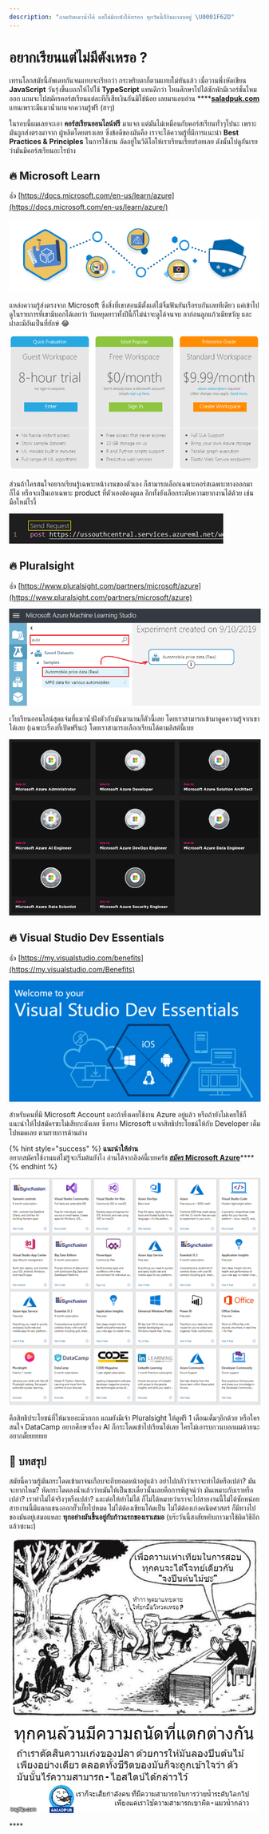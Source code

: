 ```yaml
---
description: "ถามกับแมวน้ำได้ แต่ไม่มีกะตังให้หรอก ทุกวันนี้ก็กินแกลบอยู่ \U0001F62D"
---
```


# อยากเรียนแต่ไม่มีตังเหรอ ?

เทรนโลกสมัยนี้อัพเดทกันจนแทบจะเรียกว่า กระพริบตาก็ตามแทบไม่ทันแล้ว เมื่อวานพึ่งหัดเขียน **JavaScript** วันรุ่งขึ้นบอกให้ไปใช้ **TypeScript** แทนดีกว่า ไหนศึกษาไปได้ซักพักมีเวอร์ชั่นไหมออก แถมจะไปสมัครคอร์สเรียนแต่ละทีก็เสียเงินกันมิใช่น้อย เลยมาแอบอ่าน ****[**saladpuk.com**](https://www.saladpuk.com/) แทนเพราะมีแมวน้ำมาแจกความรู้ฟรี \(ฮาๆ\)

ในรอบนี้ผมเลยจะเอา **คอร์สเรียนออนไลน์ฟรี** มาแจก แต่มันไม่เหมือนกับคอร์สเรียนทั่วๆไปนะ เพราะมันถูกส่งตรงมาจาก ผู้หลิตโดยตรงเลย ซึ่งข้อดีของมันคือ เราจะได้ความรู้ที่มีการแนะนำ **Best Practices & Principles** ในการใช้งาน อัดอยู่ในวีดีโอให้เราเรียนเรียบร้อยเลย ดังนั้นไปดูกันเรยว่ามันมีคอร์สเรียนอะไรบ้าง

## 🔥 Microsoft Learn

👍 [https://docs.microsoft.com/en-us/learn/azure](https://docs.microsoft.com/en-us/learn/azure/)

![](.gitbook/assets/image%20%28286%29.png)

แหล่งความรู้ส่งตรงจาก Microsoft ซึ่งสิ่งที่เขาสอนมีตั้งแต่ไม้จิ้มฟันยันเรือรบกันเลยทีเดียว แค่เข้าไปดูในรายการที่เขามีบอกได้เลยว่า วันหยุดยาวทั้งปีนี้ก็ไม่น่าจะดูได้จนจบ ลาก่อนลูกแก้วเมียขวัญ และ ฝาละมีอันเป็นที่ยักษ์ 😂

![&#xE04;&#xE2D;&#xE23;&#xE4C;&#xE2A;&#xE15;&#xE48;&#xE32;&#xE07;&#xE46;&#xE44;&#xE21;&#xE48;&#xE44;&#xE14;&#xE49;&#xE21;&#xE35;&#xE41;&#xE04;&#xE48;&#xE19;&#xE35;&#xE49;&#xE19;&#xE30;&#xE08;&#xE4A;&#xE30;](.gitbook/assets/image%20%28373%29.png)

ส่วนถ้าใครสนใจอยากเรียนรู้เฉพาะหน้างานของตัวเอง ก็สามารถเลือกเฉพาะคอร์สเฉพาะทางออกมาก็ได้ หรือจะเป็นเอาเฉพาะ product ที่ตัวเองต้องดูแล อีกทั้งยังเลือกระดับความยากงานได้ด้วย เช่น มือใหม่ไรงี้

![](.gitbook/assets/image%20%28846%29.png)

## 🔥 Pluralsight

👍 [https://www.pluralsight.com/partners/microsoft/azure](https://www.pluralsight.com/partners/microsoft/azure)

![](.gitbook/assets/image%20%28709%29.png)

เว็บเรียนออนไลน์สุดแจ่มที่แมวน้ำฝังตัวกับมันมานานก็ตัวนี้เลย โดยเราสามารถเข้ามาดูดความรู้จากเขาได้เลย \(เฉพาะเรื่องที่เปิดฟรีนะ\) โดยเราสามารถเลือกเรียนได้ตามลิสต์นี้เบย

![](.gitbook/assets/image%20%28200%29.png)

## 🔥 Visual Studio Dev Essentials

👍 [https://my.visualstudio.com/benefits](https://my.visualstudio.com/Benefits)

![](.gitbook/assets/image%20%28108%29.png)

สำหรับคนที่มี Microsoft Account และถ้ายิ่งเคยใช้งาน Azure อยู่แล้ว หรือถ้ายังไม่เคยใช้ก็แนะนำให้ไปสมัครซะไม่เสียกะตังเลย ซึ่งทาง Microsoft แจกสิทธิประโยชน์ให้กับ Developer เต็มไปหมดเลย ตามรายการด้านล่าง

{% hint style="success" %}
**แนะนำให้อ่าน**  
อยากสมัครใช้งานแต่ไม่รู้จะเริ่มต้นยังไง อ่านได้จากลิงค์นี้เบยครัช [**สมัคร Microsoft Azure**](https://www.saladpuk.com/cloud/azure101/register)\*\*\*\*
{% endhint %}

![&#xE21;&#xE35;&#xE40;&#xE22;&#xE2D;&#xE30;&#xE01;&#xE27;&#xE48;&#xE32;&#xE19;&#xE35;&#xE49;&#xE2D;&#xE22;&#xE39;&#xE48;&#xE19;&#xE30;&#xE41;&#xE15;&#xE48;&#xE02;&#xE35;&#xE49;&#xE40;&#xE01;&#xE35;&#xE22;&#xE08;&#xE41;&#xE04;&#xE1B;&#xE41;&#xE25;&#xE49;&#xE27;](.gitbook/assets/image%20%28201%29.png)

คือสิทธิประโยชน์ที่ให้มาเยอะม๊วกกก แถมยังมีเจ้า Pluralsight ให้ดูฟรี 1 เดือนเต็มๆอีกด้วย หรือใครสนใจ DataCamp อยากศึกษาเรื่อง AI ก็กระโดดเข้าไปเรียนได้เลย ใครไม่เอารบกวนบอกผมด้วยนะอยากดั๊ยยยยยย

## 🎯 บทสรุป

สมัยนี้ความรู้มันกระโดดเข้ามาจนเกือบจะถีบยอดหน้าอยู่แล้ว อย่าไปกลัวว่าเราจะทำได้หรือเปล่า? มันจะยากไหม? หัดกระโดดลงน้ำแล้วว่ายมันให้เป็นซะเดี๋ยวนั้นเลยคือการพิสูจน์ว่า มันเหมาะกับเราหรือเปล่า? เราทำไม่ได้จริงๆหรือเปล่า? และต่อให้ทำไม่ได้ ก็ไม่ได้หมายว่าเราจะไปสายงานนี้ไม่ได้ซักหน่อย สายงานนี้มีแตกแขนงออกยั๊วเยี๊ยไปหมด ไม่ได้ต้องเขียนโค้ดเป็น ไม่ได้ต้องเก่งคณิตศาสตร์ ก็มีทางไปของมันอยู่เสมอแหละ **ทุกอย่างมันขึ้นอยู่กับก้าวแรกของเราเสมอ** \(บร๊ะวันนี้สงสัยหยิบกาวมาใช้ผิดวิธีอีกแล้วซะนะ\)

![](.gitbook/assets/3rdfye.jpg)

\*\*\*\*

